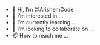 - 👋 Hi, I’m @ArishemCode
- 👀 I’m interested in ...
- 🌱 I’m currently learning ...
- 💞️ I’m looking to collaborate on ...
- 📫 How to reach me ...

<!---
ArishemCode/ArishemCode is a ✨ special ✨ repository because its `README.md` (this file) appears on your GitHub profile.
You can click the Preview link to take a look at your changes.
--->
